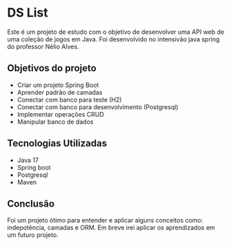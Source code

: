 # DS List

Este é um projeto de estudo com o objetivo de desenvolver uma API web de uma coleção de jogos em Java. Foi desenvolvido no intensivão java spring do professor Nélio Alves.

## Objetivos do projeto
- Criar um projeto Spring Boot
- Aprender padrão de camadas
- Conectar com banco para teste (H2)
- Conectar com banco para desenvolvimento (Postgresql)
- Implementar operações CRUD
- Manipular banco de dados



## Tecnologias Utilizadas
- Java 17
- Spring boot
- Postgresql
- Maven


## Conclusão
Foi um projeto ótimo para entender e aplicar alguns conceitos como: indepotência, camadas e ORM. Em breve irei aplicar os aprendizados em um futuro projeto. 

